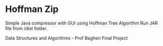 # Hoffman Zip
Simple Java compressor with GUI using Hoffman Tree Algorithm
Run JAR file from /dist folder.

Data Structures and Algorithms - Prof Bagheri
Final Project
